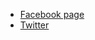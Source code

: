 * [Facebook page](https://www.facebook.com/owaspsendai/)
* [Twitter](https://twitter.com/OWASP_Sendai)

